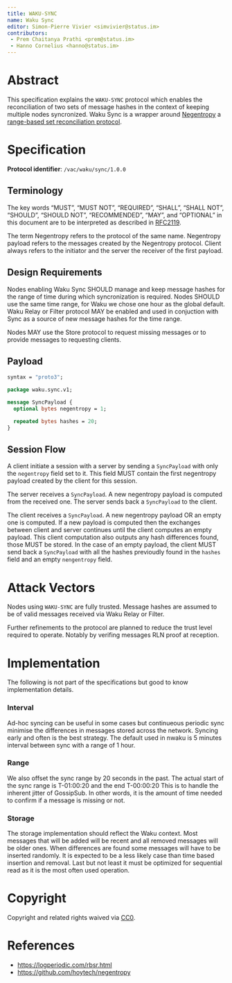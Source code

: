 ```yaml
---
title: WAKU-SYNC
name: Waku Sync
editor: Simon-Pierre Vivier <simvivier@status.im>
contributors:
 - Prem Chaitanya Prathi <prem@status.im>
 - Hanno Cornelius <hanno@status.im>
---
```


# Abstract
This specification explains the `WAKU-SYNC` protocol
which enables the reconciliation of two sets of message hashes
in the context of keeping multiple nodes syncronized.
Waku Sync is a wrapper around
[Negentropy](https://github.com/hoytech/negentropy) a [range-based set reconciliation protocol](https://logperiodic.com/rbsr.html).

# Specification

**Protocol identifier**: `/vac/waku/sync/1.0.0`

## Terminology
The key words “MUST”, “MUST NOT”, “REQUIRED”, “SHALL”, “SHALL NOT”, “SHOULD”, “SHOULD NOT”, 
“RECOMMENDED”, “MAY”, and “OPTIONAL” in this document are to be interpreted as described in [RFC2119](https://www.ietf.org/rfc/rfc2119.txt).

The term Negentropy refers to the protocol of the same name.
Negentropy payload refers to
the messages created by the Negentropy protocol.
Client always refers to the initiator
and the server the receiver of the first payload.

## Design Requirements
Nodes enabling Waku Sync SHOULD
manage and keep message hashes
for the range of time
during which syncronization is required.
Nodes SHOULD use the same time range,
for Waku we chose one hour as the global default.
Waku Relay or Filter protocol MAY be enabled
and used in conjuction with Sync
as a source of new message hashes
for the time range.

Nodes MAY use the Store protocol
to request missing messages
or to provide messages to requesting clients.

## Payload

```protobuf
syntax = "proto3";

package waku.sync.v1;

message SyncPayload {
  optional bytes negentropy = 1;

  repeated bytes hashes = 20;
}
```

## Session Flow
A client initiate a session with a server
by sending a `SyncPayload` with
only the `negentropy` field set to it.
This field MUST contain
the first negentropy payload
created by the client
for this session.

The server receives a `SyncPayload`.
A new negentropy payload is computed from the received one.
The server sends back a `SyncPayload` to the client.

The client receives a `SyncPayload`.
A new negentropy payload OR an empty one is computed.
If a new payload is computed then
the exchanges between client and server continues until
the client computes an empty payload.
This client computation also outputs any hash differences found,
those MUST be stored.
In the case of an empty payload,
the client MUST send back a `SyncPayload`
with all the hashes previoudly found in the `hashes` field and
an empty `nengentropy` field.

# Attack Vectors
Nodes using `WAKU-SYNC` are fully trusted.
Message hashes are assumed to be of valid messages received via Waku Relay or Filter.

Further refinements to the protocol are planned
to reduce the trust level required to operate.
Notably by verifing messages RLN proof at reception.

# Implementation
The following is not part of the specifications but good to know implementation details.

### Interval
Ad-hoc syncing can be useful in some cases but continueous periodic sync
minimise the differences in messages stored across the network.
Syncing early and often is the best strategy.
The default used in nwaku is 5 minutes interval between sync with a range of 1 hour.

### Range
We also offset the sync range by 20 seconds in the past.
The actual start of the sync range is T-01:00:20 and the end T-00:00:20
This is to handle the inherent jitter of GossipSub.
In other words, it is the amount of time needed to confirm if a message is missing or not.

### Storage
The storage implementation should reflect the Waku context.
Most messages that will be added will be recent and
all removed messages will be older ones.
When differences are found some messages will have to be inserted randomly.
It is expected to be a less likely case than time based insertion and removal.
Last but not least it must be optimized for sequential read
as it is the most often used operation.

# Copyright

Copyright and related rights waived via
[CC0](https://creativecommons.org/publicdomain/zero/1.0/).

# References
 - https://logperiodic.com/rbsr.html
 - https://github.com/hoytech/negentropy